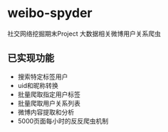 # weibo-spyder
社交网络挖掘期末Project 大数据相关微博用户关系爬虫


## 已实现功能
* 搜索特定标签用户
* uid和昵称转换
* 批量爬取指定用户标签
* 批量爬取用户关系列表
* 微博内容提取和分析
* 5000页面每小时的反反爬虫机制
